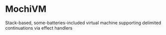 # MochiVM
Stack-based, some-batteries-included virtual machine supporting delimited continuations via effect handlers
